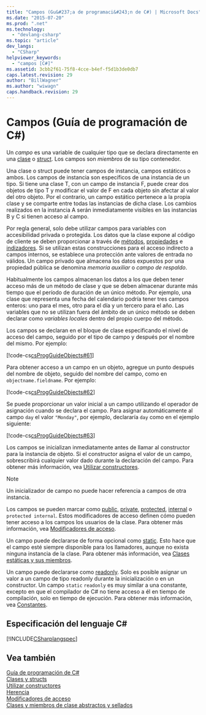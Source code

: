 ```yaml
---
title: "Campos (Gu&#237;a de programaci&#243;n de C#) | Microsoft Docs"
ms.date: "2015-07-20"
ms.prod: ".net"
ms.technology: 
  - "devlang-csharp"
ms.topic: "article"
dev_langs: 
  - "CSharp"
helpviewer_keywords: 
  - "campos [C#]"
ms.assetid: 3cbb2f61-75f8-4cce-b4ef-f5d1b3de0db7
caps.latest.revision: 29
author: "BillWagner"
ms.author: "wiwagn"
caps.handback.revision: 29
---
```

# Campos (Gu&#237;a de programaci&#243;n de C#)
Un *campo* es una variable de cualquier tipo que se declara directamente en una [clase](../../../csharp/language-reference/keywords/class.md) o [struct](../../../csharp/language-reference/keywords/struct.md).  Los campos son *miembros* de su tipo contenedor.  
  
 Una clase o struct puede tener campos de instancia, campos estáticos o ambos.  Los campos de instancia son específicos de una instancia de un tipo.  Si tiene una clase T, con un campo de instancia F, puede crear dos objetos de tipo T y modificar el valor de F en cada objeto sin afectar al valor del otro objeto.  Por el contrario, un campo estático pertenece a la propia clase y se comparte entre todas las instancias de dicha clase.  Los cambios realizados en la instancia A serán inmediatamente visibles en las instancias B y C si tienen acceso al campo.  
  
 Por regla general, solo debe utilizar campos para variables con accesibilidad privada o protegida.  Los datos que la clase expone al código de cliente se deben proporcionar a través de [métodos](../../../csharp/programming-guide/classes-and-structs/methods.md), [propiedades](../../../csharp/programming-guide/classes-and-structs/properties.md) e [indizadores](../../../csharp/programming-guide/indexers/index.md).  Si se utilizan estas construcciones para el acceso indirecto a campos internos, se establece una protección ante valores de entrada no válidos.  Un campo privado que almacena los datos expuestos por una propiedad pública se denomina *memoria auxiliar* o *campo de respaldo*.  
  
 Habitualmente los campos almacenan los datos a los que deben tener acceso más de un método de clase y que se deben almacenar durante más tiempo que el período de duración de un único método.  Por ejemplo, una clase que representa una fecha del calendario podría tener tres campos enteros: uno para el mes, otro para el día y un tercero para el año.  Las variables que no se utilizan fuera del ámbito de un único método se deben declarar como *variables locales* dentro del propio cuerpo del método.  
  
 Los campos se declaran en el bloque de clase especificando el nivel de acceso del campo, seguido por el tipo de campo y después por el nombre del mismo.  Por ejemplo:  
  
 [!code-cs[csProgGuideObjects#61](../../../csharp/programming-guide/classes-and-structs/codesnippet/csharp/fields_1.cs)]  
  
 Para obtener acceso a un campo en un objeto, agregue un punto después del nombre de objeto, seguido del nombre del campo, como en `objectname.fieldname`.  Por ejemplo:  
  
 [!code-cs[csProgGuideObjects#62](../../../csharp/programming-guide/classes-and-structs/codesnippet/csharp/fields_2.cs)]  
  
 Se puede proporcionar un valor inicial a un campo utilizando el operador de asignación cuando se declara el campo.  Para asignar automáticamente al campo `day` el valor `"Monday"`, por ejemplo, declararía `day` como en el ejemplo siguiente:  
  
 [!code-cs[csProgGuideObjects#63](../../../csharp/programming-guide/classes-and-structs/codesnippet/csharp/fields_3.cs)]  
  
 Los campos se inicializan inmediatamente antes de llamar al constructor para la instancia de objeto.  Si el constructor asigna el valor de un campo, sobrescribirá cualquier valor dado durante la declaración del campo.  Para obtener más información, vea [Utilizar constructores](../../../csharp/programming-guide/classes-and-structs/using-constructors.md).  
  
> [!NOTE]
>  Un inicializador de campo no puede hacer referencia a campos de otra instancia.  
  
 Los campos se pueden marcar como [public](../../../csharp/language-reference/keywords/public.md), [private](../../../csharp/language-reference/keywords/private.md), [protected](../../../csharp/language-reference/keywords/protected.md), [internal](../../../csharp/language-reference/keywords/internal.md) o `protected internal`.  Estos modificadores de acceso definen cómo pueden tener acceso a los campos los usuarios de la clase.  Para obtener más información, vea [Modificadores de acceso](../../../csharp/programming-guide/classes-and-structs/access-modifiers.md).  
  
 Un campo puede declararse de forma opcional como [static](../../../csharp/language-reference/keywords/static.md).  Esto hace que el campo esté siempre disponible para los llamadores, aunque no exista ninguna instancia de la clase.  Para obtener más información, vea [Clases estáticas y sus miembros](../../../csharp/programming-guide/classes-and-structs/static-classes-and-static-class-members.md).  
  
 Un campo puede declararse como [readonly](../../../csharp/language-reference/keywords/readonly.md).  Solo es posible asignar un valor a un campo de tipo readonly durante la inicialización o en un constructor.  Un campo `static` `readonly` es muy similar a una constante, excepto en que el compilador de C\# no tiene acceso a él en tiempo de compilación, solo en tiempo de ejecución.  Para obtener más información, vea [Constantes](../../../csharp/programming-guide/classes-and-structs/constants.md).  
  
## Especificación del lenguaje C\#  
 [!INCLUDE[CSharplangspec](../../../csharp/language-reference/keywords/includes/csharplangspec-md.md)]  
  
## Vea también  
 [Guía de programación de C\#](../../../csharp/programming-guide/index.md)   
 [Clases y structs](../../../csharp/programming-guide/classes-and-structs/index.md)   
 [Utilizar constructores](../../../csharp/programming-guide/classes-and-structs/using-constructors.md)   
 [Herencia](../../../csharp/programming-guide/classes-and-structs/inheritance.md)   
 [Modificadores de acceso](../../../csharp/programming-guide/classes-and-structs/access-modifiers.md)   
 [Clases y miembros de clase abstractos y sellados](../../../csharp/programming-guide/classes-and-structs/abstract-and-sealed-classes-and-class-members.md)